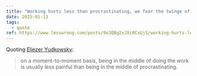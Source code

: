 ```yaml
---
title: "Working hurts less than procrastinating, we fear the twinge of starting"
date: 2025-01-13
tags:
  - quote
ref: https://www.lesswrong.com/posts/9o3QBg2xJXcRCxGjS/working-hurts-less-than-procrastinating-we-fear-the-twinge
---
```

Quoting [Eliezer Yudkowsky](https://www.lesswrong.com/posts/9o3QBg2xJXcRCxGjS/working-hurts-less-than-procrastinating-we-fear-the-twinge):

> on a moment-to-moment basis, being in the middle of doing the work is usually less painful than being in the middle of procrastinating.